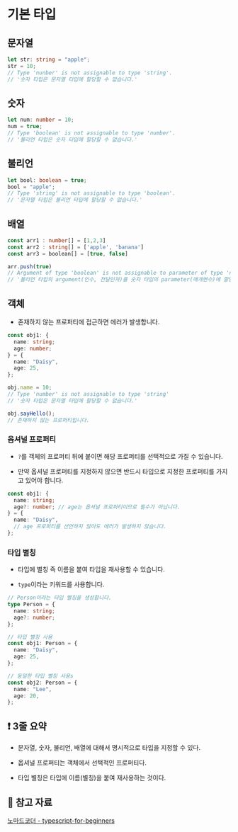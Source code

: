 # 기본 타입

## 문자열

```ts
let str: string = "apple";
str = 10;
// Type 'nunber' is not assignable to type 'string'.
// '숫자 타입은 문자열 타입에 할당할 수 없습니다.'
```

## 숫자

```ts
let num: number = 10;
num = true;
// Type 'boolean' is not assignable to type 'number'.
// '불리언 타입은 숫자 타입에 할당할 수 없습니다.'
```

## 불리언

```ts
let bool: boolean = true;
bool = "apple";
// Type 'string' is not assignable to type 'boolean'.
// '문자열 타입은 불리언 타입에 할당할 수 없습니다.'
```

## 배열

```ts
const arr1 : number[] = [1,2,3]
const arr2 : string[] = ['apple', 'banana']
const arr3 = boolean[] = [true, false]

arr.push(true)
// Argument of type 'boolean' is not assignable to parameter of type 'number'.
// '불리언 타입의 argument(인수, 전달인자)를 숫자 타입의 parameter(매개변수)에 할당할 수 없습니다.'
```

## 객체

- 존재하지 않는 프로퍼티에 접근하면 에러가 발생합니다.

```ts
const obj1: {
  name: string;
  age: number;
} = {
  name: "Daisy",
  age: 25,
};

obj.name = 10;
// Type 'number' is not assignable to type 'string'
// '숫자 타입은 문자열 타입에 할당할 수 없습니다.'

obj.sayHello();
// 존재하지 않는 프로퍼티입니다.
```

### 옵셔널 프로퍼티

- `?`를 객체의 프로퍼티 뒤에 붙이면 해당 프로퍼티를 선택적으로 가질 수 있습니다.

- 만약 옵셔널 프로퍼티를 지정하지 않으면 반드시 타입으로 지정한 프로퍼티를 가지고 있어야 합니다.

```ts
const obj1: {
  name: string;
  age?: number; // age는 옵셔널 프로퍼티이므로 필수가 아닙니다.
} = {
  name: "Daisy",
  // age 프로퍼티를 선언하지 않아도 에러가 발생하지 않습니다.
};
```

### 타입 별칭

- 타입에 별칭 즉 이름을 붙여 타입을 재사용할 수 있습니다.

- `type`이라는 키워드를 사용합니다.

```ts
// Person이라는 타입 별칭을 생성합니다.
type Person = {
  name: string;
  age?: number;
};

// 타입 별칭 사용
const obj1: Person = {
  name: "Daisy",
  age: 25,
};

// 동일한 타입 별칭 사용s
const obj2: Person = {
  name: "Lee",
  age: 20,
};
```

## ❗️ 3줄 요약

- 문자열, 숫자, 불리언, 배열에 대해서 명시적으로 타입을 지정할 수 있다.

- 옵셔널 프로퍼티는 객체에서 선택적인 프로퍼티다.

- 타입 별칭은 타입에 이름(별칭)을 붙여 재사용하는 것이다.

## 📕 참고 자료

[노마드코더 - typescript-for-beginners](https://nomadcoders.co/typescript-for-beginners)
